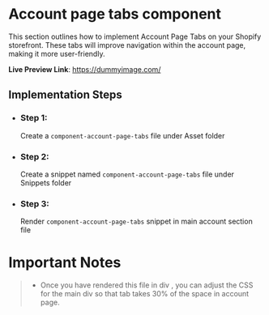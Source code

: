 
# Account page tabs component

This section outlines how to implement Account Page Tabs on your Shopify storefront. These tabs will improve navigation within the account page, making it more user-friendly.

**Live Preview Link**: https://dummyimage.com/

## Implementation Steps

 - ### Step 1: 
   Create a `component-account-page-tabs` file under Asset folder
   
  - ### Step 2:
    Create a snippet named `component-account-page-tabs` file under Snippets folder

  - ### Step 3:
    Render `component-account-page-tabs` snippet in main account section file 
	
# Important Notes
>  - Once you have rendered this file in div , you can adjust the CSS for the main div so that tab takes 30% of the space in account page.

